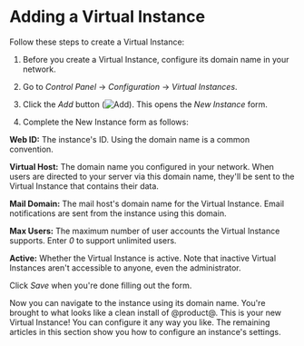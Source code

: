 # Adding a Virtual Instance

Follow these steps to create a Virtual Instance: 

1. Before you create a Virtual Instance, configure its domain name in your network. 

1. Go to *Control Panel* &rarr; *Configuration* &rarr; *Virtual Instances*. 

1. Click the *Add* button (![Add](../../../images/icon-add.png)).  This opens the *New Instance* form. 

1. Complete the New Instance form as follows:

**Web ID:** The instance's ID. Using the domain name is a common convention.

**Virtual Host:** The domain name you configured in your network. When users are directed to your server via this domain name, they'll be sent to the Virtual Instance that contains their data.

**Mail Domain:** The mail host's domain name for the Virtual Instance.  Email notifications are sent from the instance using this domain. 

**Max Users:** The maximum number of user accounts the Virtual Instance supports. Enter *0* to support unlimited users. 

**Active:** Whether the Virtual Instance is active. Note that inactive Virtual Instances aren't accessible to anyone, even the administrator. 

Click *Save* when you're done filling out the form. 

Now you can navigate to the instance using its domain name. You're brought to what looks like a clean install of @product@. This is your new Virtual Instance!  You can configure it any way you like. The remaining articles in this section show you how to configure an instance's settings. 

